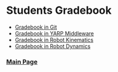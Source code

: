# Students Gradebook

- [Gradebook in Git](https://vvv17-git.github.io)
- [Gradebook in YARP Middleware](https://vvv17-yarp.github.io)
- [Gradebook in Robot Kinematics](https://vvv17-kinematics.github.io)
- [Gradebook in Robot Dynamics](https://vvv17-dynamics.github.io)

### [Main Page](./README.md)
